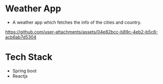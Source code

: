 # Weather App 

- A weather app which fetches the info of the cities and country.
  

https://github.com/user-attachments/assets/04e82bcc-b89c-4eb2-b5c6-acb6ab7d5304


# Tech Stack
- Spring boot
- Reactjs
